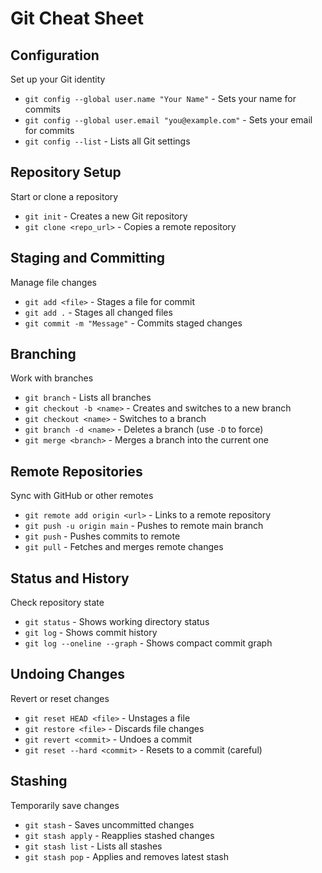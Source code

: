 # Git Cheat Sheet

## Configuration
Set up your Git identity

- `git config --global user.name "Your Name"` - Sets your name for commits
- `git config --global user.email "you@example.com"` - Sets your email for commits
- `git config --list` - Lists all Git settings

## Repository Setup
Start or clone a repository

- `git init` - Creates a new Git repository
- `git clone <repo_url>` - Copies a remote repository

## Staging and Committing
Manage file changes

- `git add <file>` - Stages a file for commit
- `git add .` - Stages all changed files
- `git commit -m "Message"` - Commits staged changes

## Branching
Work with branches

- `git branch` - Lists all branches
- `git checkout -b <name>` - Creates and switches to a new branch
- `git checkout <name>` - Switches to a branch
- `git branch -d <name>` - Deletes a branch (use `-D` to force)
- `git merge <branch>` - Merges a branch into the current one

## Remote Repositories
Sync with GitHub or other remotes

- `git remote add origin <url>` - Links to a remote repository
- `git push -u origin main` - Pushes to remote main branch
- `git push` - Pushes commits to remote
- `git pull` - Fetches and merges remote changes

## Status and History
Check repository state

- `git status` - Shows working directory status
- `git log` - Shows commit history
- `git log --oneline --graph` - Shows compact commit graph

## Undoing Changes
Revert or reset changes

- `git reset HEAD <file>` - Unstages a file
- `git restore <file>` - Discards file changes
- `git revert <commit>` - Undoes a commit
- `git reset --hard <commit>` - Resets to a commit (careful)

## Stashing
Temporarily save changes

- `git stash` - Saves uncommitted changes
- `git stash apply` - Reapplies stashed changes
- `git stash list` - Lists all stashes
- `git stash pop` - Applies and removes latest stash

